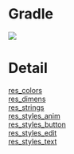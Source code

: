 # Gradle
[![](https://jitpack.io/v/zj565061763/res.svg)](https://jitpack.io/#zj565061763/res)

# Detail
[res_colors](https://github.com/zj565061763/res/blob/master/lib/src/main/res/values/res_colors.xml)
<br>
[res_dimens](https://github.com/zj565061763/res/blob/master/lib/src/main/res/values/res_dimens.xml)
<br>
[res_strings](https://github.com/zj565061763/res/blob/master/lib/src/main/res/values/res_strings.xml)
<br>
[res_styles_anim](https://github.com/zj565061763/res/blob/master/lib/src/main/res/values/res_styles_anim.xml)
<br>
[res_styles_button](https://github.com/zj565061763/res/blob/master/lib/src/main/res/values/res_styles_button.xml)
<br>
[res_styles_edit](https://github.com/zj565061763/res/blob/master/lib/src/main/res/values/res_styles_edit.xml)
<br>
[res_styles_text](https://github.com/zj565061763/res/blob/master/lib/src/main/res/values/res_styles_text.xml)